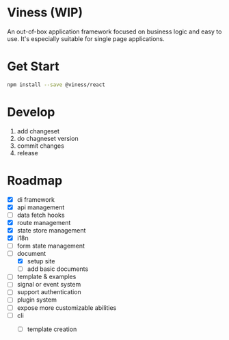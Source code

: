 # Viness (WIP)

An out-of-box application framework focused on business logic and easy to use. It's especially suitable for single page applications.



# Get Start

```bash
npm install --save @viness/react

```


# Develop

1. add changeset
2. do chagneset version
3. commit changes
4. release


# Roadmap

- [x] di framework
- [x] api management
- [ ] data fetch hooks
- [x] route management
- [x] state store management
- [x] i18n
- [ ] form state management
- [ ] document
    - [x] setup site
    - [ ] add basic documents
- [ ] template & examples
- [ ] signal or event system
- [ ] support authentication
- [ ] plugin system
- [ ] expose more customizable abilities
- [ ] cli
    - [ ] template creation


